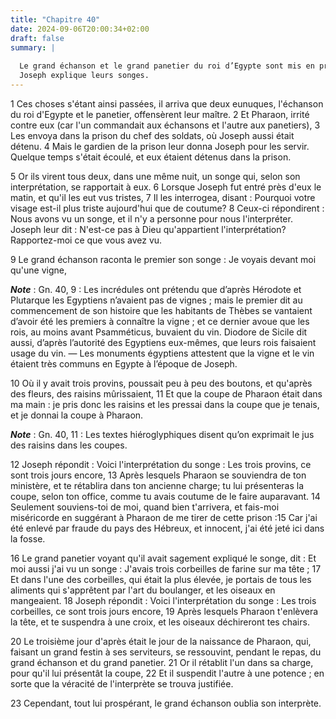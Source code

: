 ```yaml
---
title: "Chapitre 40"
date: 2024-09-06T20:00:34+02:00
draft: false
summary: |
  
  Le grand échanson et le grand panetier du roi d’Egypte sont mis en prison.
  Joseph explique leurs songes.
---
```



1 Ces choses s'étant ainsi passées, il arriva que deux eunuques, l'échanson du roi d'Egypte et le panetier, offensèrent leur maître. 2 Et Pharaon, irrité contre eux (car l'un commandait aux échansons et l'autre aux panetiers), 3 Les envoya dans la prison du chef des soldats, où Joseph aussi était détenu. 4 Mais le gardien de la prison leur donna Joseph pour les servir. Quelque temps s'était écoulé, et eux étaient détenus dans la prison.


5 Or ils virent tous deux, dans une même nuit, un songe qui, selon son interprétation, se rapportait à eux. 6 Lorsque Joseph fut entré près d'eux le matin, et qu'il les eut vus tristes, 7 Il les interrogea, disant : Pourquoi votre visage est-il plus triste aujourd'hui que de coutume? 8 Ceux-ci répondirent : Nous avons vu un songe, et il n'y a personne pour nous l'interpréter. Joseph leur dit : N'est-ce pas à Dieu qu'appartient l'interprétation? Rapportez-moi ce que vous avez vu.


9 Le grand échanson raconta le premier son songe : Je voyais devant moi qu'une vigne,

***Note*** :  Gn. 40, 9 : Les incrédules ont prétendu que d’après Hérodote et Plutarque les Egyptiens n’avaient pas de vignes ; mais le premier dit au commencement de son histoire que les habitants de Thèbes se vantaient d’avoir été les premiers à connaître la vigne ; et ce dernier avoue que les rois, au moins avant Psamméticus, buvaient du vin. Diodore de Sicile dit aussi, d’après l’autorité des Egyptiens eux-mêmes, que leurs rois faisaient usage du vin. ― Les monuments égyptiens attestent que la vigne et le vin étaient très communs en Egypte à l’époque de Joseph.

10 Où il y avait trois provins, poussait peu à peu des boutons, et qu'après des fleurs, des raisins mûrissaient, 11 Et que la coupe de Pharaon était dans ma main : je pris donc les raisins et les pressai dans la coupe que je tenais, et je donnai la coupe à Pharaon.

***Note*** :  Gn. 40, 11 : Les textes hiéroglyphiques disent qu’on exprimait le jus des raisins dans les coupes.

12 Joseph répondit : Voici l'interprétation du songe : Les trois provins, ce sont trois jours encore, 13 Après lesquels Pharaon se souviendra de ton ministère, et te rétablira dans ton ancienne charge; tu lui présenteras la coupe, selon ton office, comme tu avais coutume de le faire auparavant. 14 Seulement souviens-toi de moi, quand bien t'arrivera, et fais-moi miséricorde en suggérant à Pharaon de me tirer de cette prison :15 Car j'ai été enlevé par fraude du pays des Hébreux, et innocent, j'ai été jeté ici dans la fosse.


16 Le grand panetier voyant qu'il avait sagement expliqué le songe, dit : Et moi aussi j'ai vu un songe : J'avais trois corbeilles de farine sur ma tête ; 17 Et dans l'une des corbeilles, qui était la plus élevée, je portais de tous les aliments qui s'apprêtent par l'art du boulanger, et les oiseaux en mangeaient. 18 Joseph répondit : Voici l'interprétation du songe : Les trois corbeilles, ce sont trois jours encore, 19 Après lesquels Pharaon t'enlèvera la tête, et te suspendra à une croix, et les oiseaux déchireront tes chairs.


20 Le troisième jour d'après était le jour de la naissance de Pharaon, qui, faisant un grand festin à ses serviteurs, se ressouvint, pendant le repas, du grand échanson et du grand panetier. 21 Or il rétablit l'un dans sa charge, pour qu'il lui présentât la coupe, 22 Et il suspendit l'autre à une potence ; en sorte que la véracité de l'interprète se trouva justifiée.


23 Cependant, tout lui prospérant, le grand échanson oublia son interprète.

